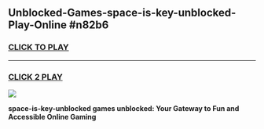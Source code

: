 
## Unblocked-Games-space-is-key-unblocked-Play-Online #n82b6
<h3>
<a href="https://news.freeplayer.one?title=space-is-key-unblocked&ref=3">CLICK TO PLAY</a></h3>
<hr>

<h3>
<a href="https://news.freeplayer.one?title=space-is-key-unblocked&ref=3">CLICK 2 PLAY</a>
  
</h3>

<a href="https://news.freeplayer.one?title=space-is-key-unblocked&ref=3"><img src="https://clearcache.store/games.png"></a>


**space-is-key-unblocked games unblocked: Your Gateway to Fun and Accessible Online Gaming**
